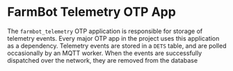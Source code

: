 # FarmBot Telemetry OTP App

The `farmbot_telemetry` OTP application is responsible for
storage of telemetry events. Every major OTP app in the project
uses this application as a dependency. Telemetry events are
stored in a `DETS` table, and are polled occasionally
by an MQTT worker. When the events are successfully
dispatched over the network, they are removed from the
database
